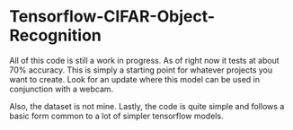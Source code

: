# Tensorflow-CIFAR-Object-Recognition


All of this code is still a work in progress. As of right now it tests at about 70% accuracy. This is simply a starting point for whatever projects you want to create. Look for an update where this model can be used in conjunction with a webcam. 

Also, the dataset is not mine. Lastly, the code is quite simple and follows a basic form common to a lot of simpler tensorflow models. 
